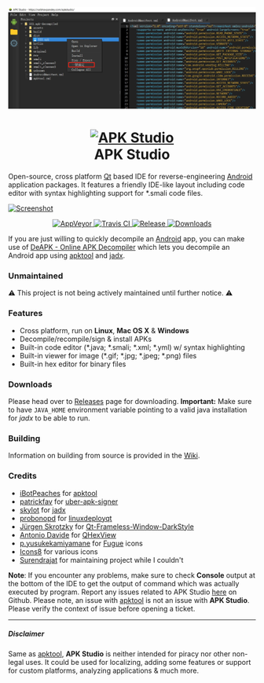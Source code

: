 ![My Image](20250507-143818.jpg)

<h1 align="center">
  <a href="http://www.vaibhavpandey.com/apkstudio/">
    <img src="https://raw.githubusercontent.com/vaibhavpandeyvpz/apkstudio/master/resources/icon.png" alt="APK Studio" height="192px">
  </a>
  <br>
  APK Studio
</h1>

Open-source, cross platform [Qt](https://www.qt.io/) based IDE for reverse-engineering [Android](https://android.com/) application packages. It features a friendly IDE-like layout including code editor with syntax highlighting support for \*.smali code files.

[![Screenshot](https://raw.githubusercontent.com/vaibhavpandeyvpz/apkstudio/master/resources/screenshot.png)](https://raw.githubusercontent.com/vaibhavpandeyvpz/apkstudio/master/resources/screenshot.png)

<p align="center">
  <a href="https://ci.appveyor.com/project/vaibhavpandeyvpz/apkstudio">
    <img src="https://img.shields.io/appveyor/ci/vaibhavpandeyvpz/apkstudio.svg" alt="AppVeyor">
  </a>
  <a href="https://travis-ci.org/vaibhavpandeyvpz/apkstudio">
    <img src="https://img.shields.io/travis/vaibhavpandeyvpz/apkstudio.svg" alt="Travis CI">
  </a>
  <a href="https://github.com/vaibhavpandeyvpz/apkstudio/releases/latest">
    <img src="https://img.shields.io/github/release/vaibhavpandeyvpz/apkstudio.svg" alt="Release">
  </a>
  <a href="https://github.com/vaibhavpandeyvpz/apkstudio/releases">
    <img src="https://img.shields.io/github/downloads/vaibhavpandeyvpz/apkstudio/total.svg" alt="Downloads">
  </a>
</p>

If you are just willing to quickly decompile an [Android](https://android.com/) app, you can make use of [DeAPK - Online APK Decompiler](https://deapk.vaibhavpandey.com/) which lets you decompile an Android app using [apktool](https://github.com/ibotpeaches/apktool) and [jadx](https://github.com/skylot/jadx).

### Unmaintained

⚠️ This project is not being actively maintained until further notice. ⚠️

### Features
- Cross platform, run on **Linux**, **Mac OS X** & **Windows**
- Decompile/recompile/sign & install APKs
- Built-in code editor (\*.java; \*.smali; \*.xml; \*.yml) w/ syntax highlighting
- Built-in viewer for image (\*.gif; \*.jpg; \*.jpeg; \*.png) files
- Built-in hex editor for binary files

### Downloads
Please head over to [Releases](https://github.com/vaibhavpandeyvpz/apkstudio/releases) page for downloading. **Important:** Make sure to have `JAVA_HOME` environment variable pointing to a valid java installation for *jadx* to be able to run.

### Building
Information on building from source is provided in the [Wiki](https://github.com/vaibhavpandeyvpz/apkstudio/wiki).

### Credits
- [iBotPeaches](https://github.com/iBotPeaches) for [apktool](https://ibotpeaches.github.io/Apktool)
- [patrickfav](https://github.com/patrickfav) for [uber-apk-signer](https://github.com/patrickfav/uber-apk-signer)
- [skylot](https://github.com/skylot) for [jadx](https://github.com/skylot/jadx)
- [probonopd](https://github.com/probonopd) for [linuxdeployqt](https://github.com/probonopd/linuxdeployqt)
- [Jürgen Skrotzky](https://github.com/Jorgen-VikingGod) for [Qt-Frameless-Window-DarkStyle](https://github.com/Jorgen-VikingGod/Qt-Frameless-Window-DarkStyle)
- [Antonio Davide](https://github.com/Dax89) for [QHexView](https://github.com/Dax89/QHexView)
- [p.yusukekamiyamane](https://p.yusukekamiyamane.com/) for [Fugue](https://p.yusukekamiyamane.com/) icons
- [Icons8](https://icons8.com/) for various icons
- [Surendrajat](https://github.com/Surendrajat) for maintaining project while I couldn't

**Note**: If you encounter any problems, make sure to check **Console** output at the bottom of the IDE to get the output of command which was actually executed by program. Report any issues related to APK Studio [here](https://github.com/vaibhavpandeyvpz/apkstudio/issues) on Github. Please note, an issue with [apktool](http://ibotpeaches.github.io/Apktool/) is not an issue with **APK Studio**. Please verify the context of issue before opening a ticket.

---

##### Disclaimer
Same as [apktool](http://ibotpeaches.github.io/Apktool/), **APK Studio** is neither intended for piracy nor other non-legal uses. It could be used for localizing, adding some features or support for custom platforms, analyzing applications &amp; much more.
